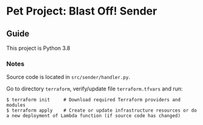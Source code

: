 # Pet Project: Blast Off! Sender

## Guide

This project is Python 3.8

### Notes

Source code is located in `src/sender/handler.py`.

Go to directory `terraform`, verify/update file `terraform.tfvars` and run:

```
$ terraform init     # Download required Terraform providers and modules
$ terraform apply    # Create or update infrastructure resources or do a new deployment of Lambda function (if source code has changed)
```